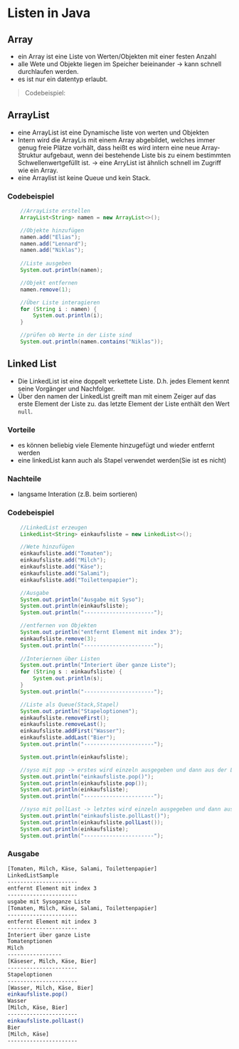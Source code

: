 # Listen in Java

## Array
- ein Array ist eine Liste von Werten/Objekten mit einer festen Anzahl
- alle Wete und Objekte liegen im Speicher beieinander -> kann schnell durchlaufen werden.
- es ist nur ein datentyp erlaubt.

>Codebeispiel:

## ArrayList
- eine ArrayList ist eine Dynamische liste von werten und Objekten
- Intern wird die ArrayLis mit einem Array abgebildet, welches immer genug freie Plätze vorhält, dass heißt es wird intern eine neue Array-Struktur aufgebaut, wenn dei bestehende Liste bis zu einem bestimmten Schwellenwertgefüllt ist.
-> eine ArryList ist ähnlich schnell im Zugriff wie ein Array.
- eine Arraylist ist keine Queue und kein Stack.

### Codebeispiel
````java
    //ArrayListe erstellen
    ArrayList<String> namen = new ArrayList<>();

    //Objekte hinzufügen
    namen.add("Elias");
    namen.add("Lennard");
    namen.add("Niklas");
        
    //Liste ausgeben
    System.out.println(namen);

    //Objekt entfernen
    namen.remove(1);

    //Über Liste interagieren
    for (String i : namen) {
        System.out.println(i);
    }

    //prüfen ob Werte in der Liste sind
    System.out.println(namen.contains("Niklas"));
````

## Linked List
- Die LinkedList ist eine doppelt verkettete Liste. D.h. jedes Element kennt seine Vorgänger und Nachfolger.
- Über den namen der LinkedList greift man mit einem Zeiger auf das erste Element der Liste zu. das letzte Element der Liste enthält den Wert `null`.

### Vorteile 
-  es können beliebig viele Elemente hinzugefügt und wieder entfernt werden
- eine linkedList kann auch als Stapel verwendet werden(Sie ist es nicht)

### Nachteile
- langsame Interation (z.B. beim sortieren)

### Codebeispiel
````java
    //LinkedList erzeugen
    LinkedList<String> einkaufsliste = new LinkedList<>();

    //Wete hinzufügen
    einkaufsliste.add("Tomaten");
    einkaufsliste.add("Milch");
    einkaufsliste.add("Käse");
    einkaufsliste.add("Salami");
    einkaufsliste.add("Toilettenpapier");

    //Ausgabe
    System.out.println("Ausgabe mit Syso");
    System.out.println(einkaufsliste);
    System.out.println("----------------------");

    //entfernen von Objekten
    System.out.println("entfernt Element mit index 3");
    einkaufsliste.remove(3);
    System.out.println("----------------------");
        
    //Interiernen über Listen
    System.out.println("Interiert über ganze Liste");
    for (String s : einkaufsliste) {
        System.out.println(s);
    }
    System.out.println("----------------------");

    //Liste als Queue(Stack,Stapel)
    System.out.println("Stapeloptionen");
    einkaufsliste.removeFirst();
    einkaufsliste.removeLast();
    einkaufsliste.addFirst("Wasser");
    einkaufsliste.addLast("Bier");
    System.out.println("----------------------");

    System.out.println(einkaufsliste);

    //syso mit pop -> erstes wird einzeln ausgegeben und dann aus der Liste entfernt
    System.out.println("einkaufsliste.pop()");
    System.out.println(einkaufsliste.pop());
    System.out.println(einkaufsliste);
    System.out.println("----------------------");

    //syso mit pollLast -> letztes wird einzeln ausgegeben und dann aus der Liste entfernt
    System.out.println("einkaufsliste.pollLast()");
    System.out.println(einkaufsliste.pollLast());
    System.out.println(einkaufsliste);
    System.out.println("----------------------");
````
### Ausgabe
````bash
[Tomaten, Milch, Käse, Salami, Toilettenpapier]
LinkedListSample 
----------------------
entfernt Element mit index 3
----------------------
usgabe mit Sysoganze Liste
[Tomaten, Milch, Käse, Salami, Toilettenpapier]
----------------------
entfernt Element mit index 3
----------------------
Interiert über ganze Liste
Tomatenptionen
Milch
-----------------
[Käseser, Milch, Käse, Bier]
----------------------
Stapeloptionen
----------------------
[Wasser, Milch, Käse, Bier]
einkaufsliste.pop()
Wasser
[Milch, Käse, Bier]
----------------------
einkaufsliste.pollLast()
Bier
[Milch, Käse]
----------------------
````